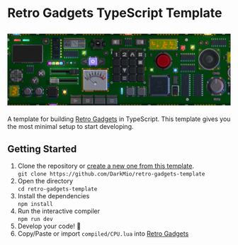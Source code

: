 # Retro Gadgets TypeScript Template

![Hero Banner](docs/library_hero.jpg)
---

A template for building [Retro Gadgets][1] in TypeScript. This template gives you the most minimal setup to start developing.

## Getting Started

1. Clone the repository or [create a new one from this template][2].  
  `git clone https://github.com/DarkMio/retro-gadgets-template`
2. Open the directory  
  `cd retro-gadgets-template`
3. Install the dependencies  
  `npm install`
4. Run the interactive compiler  
  `npm run dev`
5. Develop your code! :tada:
6. Copy/Paste or import `compiled/CPU.lua` into [Retro Gadgets][1]

[1]: https://store.steampowered.com/app/1730260/Retro_Gadgets/
[2]: https://docs.github.com/en/repositories/creating-and-managing-repositories/creating-a-repository-from-a-template